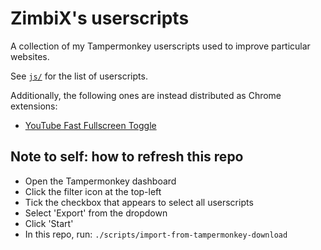 # ZimbiX's userscripts

A collection of my Tampermonkey userscripts used to improve particular websites.

See [`js/`](js/) for the list of userscripts.

Additionally, the following ones are instead distributed as Chrome extensions:

- [YouTube Fast Fullscreen Toggle](https://github.com/ZimbiX/youtube-fast-fullscreen-toggle)

## Note to self: how to refresh this repo

- Open the Tampermonkey dashboard
- Click the filter icon at the top-left
- Tick the checkbox that appears to select all userscripts
- Select 'Export' from the dropdown
- Click 'Start'
- In this repo, run: `./scripts/import-from-tampermonkey-download`
